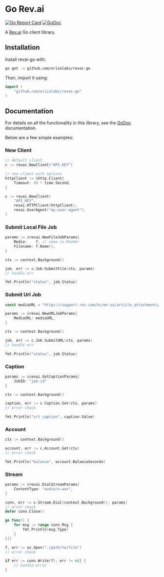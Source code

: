 # Go Rev.ai 
[![Go Report Card](https://goreportcard.com/badge/github.com/oriiolabs/revai-go)](https://goreportcard.com/report/github.com/oriiolabs/revai-go)
[![GoDoc](http://img.shields.io/badge/godoc-reference-blue.svg)](http://godoc.org/github.com/oriiolabs/revai-go)

A [Rev.ai](https://rev.ai) Go client library.

## Installation

Install revai-go with:

```sh
go get -u github.com/oriiolabs/revai-go
```

Then, import it using:

``` go
import (
    "github.com/oriiolabs/revai-go"
)
```

## Documentation

For details on all the functionality in this library, see the [GoDoc](http://godoc.org/github.com/oriiolabs/revai-go)
documentation.

Below are a few simple examples:

### New Client
```go
// default client
c := revai.NewClient("API-KEY")

// new client with options
httpClient := &http.Client{
    Timeout: 30 * time.Second,
}

c := revai.NewClient(
    "API_KEY",
    revai.HTTPClient(httpClient),
    revai.UserAgent("my-user-agent"),
)
```

### Submit Local File Job

```go
params := &revai.NewFileJobParams{
	Media:    f, // some io.Reader
	Filename: f.Name(),
}

ctx := context.Background()

job, err := c.Job.SubmitFile(ctx, params)
// handle err

fmt.Println("status", job.Status)
```

### Submit Url Job

```go
const mediaURL = "https://support.rev.com/hc/en-us/article_attachments/200043975/FTC_Sample_1_-_Single.mp3"

params := &revai.NewURLJobParams{
    MediaURL: mediaURL, 
}

ctx := context.Background()

job, err := c.Job.SubmitURL(ctx, params)
// handle err

fmt.Println("status", job.Status)
```

### Caption

```go
params := &revai.GetCaptionParams{
	JobID: "job-id"
}

ctx := context.Background()

caption, err := c.Caption.Get(ctx, params)
// error check

fmt.Println("srt caption", caption.Value)
```

### Account

```go
ctx := context.Background()

account, err := c.Account.Get(ctx)
// error check

fmt.Println("balance", account.BalanceSeconds)
```

### Stream
```go
params := &revai.DialStreamParams{
	ContentType: "audio/x-wav",
}

conn, err := c.Stream.Dial(context.Background(), params)
// error check
defer conn.Close()

go func() {
	for msg := range conn.Msg {
		fmt.Println(msg.Type)
	}
}()

f, err := os.Open("./path/to/file")
// error check

if err := conn.Write(f); err != nil {
	// handle error
}
```
